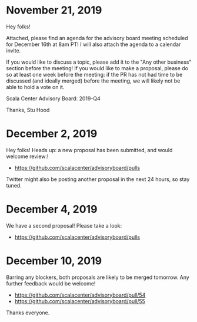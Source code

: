 # November 21, 2019

Hey folks!

Attached, please find an agenda for the advisory board meeting scheduled for December 16th at 8am PT! I will also attach the agenda to a calendar invite.

If you would like to discuss a topic, please add it to the "Any other business" section before the meeting! If you would like to make a proposal, please do so at least one week before the meeting: if the PR has not had time to be discussed (and ideally merged) before the meeting, we will likely not be able to hold a vote on it.

 Scala Center Advisory Board: 2019-Q4

Thanks,
Stu Hood

# December 2, 2019

Hey folks! Heads up: a new proposal has been submitted, and would welcome review:!

* https://github.com/scalacenter/advisoryboard/pulls

Twitter might also be posting another proposal in the next 24 hours, so stay tuned.

# December 4, 2019

We have a second proposal! Please take a look:

* https://github.com/scalacenter/advisoryboard/pulls

# December 10, 2019

Barring any blockers, both proposals are likely to be merged tomorrow. Any further feedback would be welcome!

  * https://github.com/scalacenter/advisoryboard/pull/54
  * https://github.com/scalacenter/advisoryboard/pull/55

Thanks everyone.
